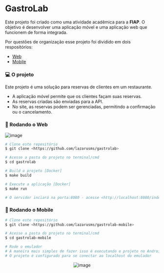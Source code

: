 # GastroLab

Este projeto foi criado como uma atividade acadêmica para a **FIAP**. O objetivo é desenvolver uma aplicação móvel e uma aplicação web que funcionem de forma integrada.

Por questões de organização esse projeto foi dividido em dois respositórios:

 - [Web](https://github.com/lazarusms/gastrolab)
 - [Mobile](https://github.com/lazarusms/gastrolab-mobile)

### 💻 O projeto

Este projeto é uma solução para reservas de clientes em um restaurante.

- A aplicação móvel permite que os clientes façam suas reservas.
- As reservas criadas são enviadas para a API.
- No site, as reservas podem ser gerenciadas, permitindo a confirmação ou o cancelamento.
   
### 🎲 Rodando o Web 
![image](https://github.com/lazarusms/gastrolab/assets/107807531/2e4282c0-3cf3-4f56-a962-d99f9933c18d)

```bash
# Clone este repositório
$ git clone <https://github.com/lazarusms/gastrolab>

# Acesse a pasta do projeto no terminal/cmd
$ cd gastrolab

# Build o projeto [Docker] 
$ make build

# Execute a aplicação [Docker]
$ make run

# O servidor inciará na porta:8080 - acesse <http://localhost:8080/index.html>

```

### 📱 Rodando o Mobile 

```bash
# Clone este repositório
$ git clone <https://github.com/lazarusms/gastrolab-mobile>

# Acesse a pasta do projeto no terminal/cmd
$ cd gastrolab-mobile

# Rode o emulador
# A maneira mais simples de fazer isso é executando o projeto no Android Studio
# O projeto é configurado para se conectar ao localhost do emulador
```

<div align="center">
  <img src="https://github.com/lazarusms/gastrolab-mobile/assets/107807531/885bcd46-6a4e-46d7-b429-1eb1e38f861f" alt="image">
</div>

